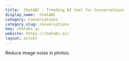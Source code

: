 ```yaml
---
title:  ChatABC - Trending AI tool for Conversations
display_name:  ChatABC
category: Conversations
category_slug: conversations
key: chatabc_ai
website: https://chatabc.ai/
layout: aitool
---
```


Reduce image noise in photos.
